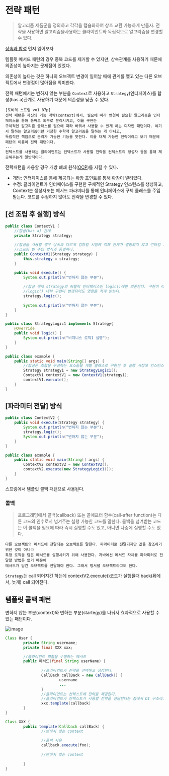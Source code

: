 # 전략 패턴

> 알고리즘 제품군을 정의하고 각각을 캡슐화하여 상호 교환 가능하게 만들자. 
전략을 사용하면 알고리즘을사용하는 클라이언트와 독립적으로 알고리즘을 변경할 수 있다.

[상속과 합성](https://github.com/legowww/object-study#chapter11-%ED%95%A9%EC%84%B1%EA%B3%BC-%EC%9C%A0%EC%97%B0%ED%95%9C-%EC%84%A4%EA%B3%84) 먼저 읽어보자

템플릿 메서드 패턴의 경우 중복 코드를 제거할 수 있지만, 상속관계를 사용하기 때문에 의존성이 높아지는 문제점이 있었다. 

의존성이 높다는 것은 하나의 오브젝트 변경이 일어날 때에 관계를 맺고 있는 다른 오브젝트에서 변경점이 많아짐을 의미한다.


전략 패턴에서는 변하지 않는 부분을 `Context`로 사용하고 `Strategy`(인터페이스)를 합성(has a)관계로 사용하기 때문에 의존성을 낮출 수 있다.

```
[토비의 스프링 vo1 87p]
전략 패턴은 자신의 기능 맥락(context)에서, 필요에 따라 변경이 필요한 알고리즘을 인터페이스를 통해 통째로 외부로 분리시키고, 이를 구현한
구체적인 알고리즘 클래스를 필요에 따라 바꿔서 사용할 수 있게 하는 디자인 패턴이다. 여기서 말하는 알고리즘이란 거창한 수학적 알고리즘을 말하는 게 아니고,
독립적인 책임으로 분리가 가능한 기능을 뜻한다. 이를 대체 가능한 전략이라고 보기 때문에 패턴의 이름이 전략 패턴이다.
...
컨텍스트를 사용하는 클라이언트는 컨텍스트가 사용할 전략을 컨텍스트의 생성자 등을 통해 제공해주는게 일반적이다.
```

전략패턴을 사용할 경우 개방 폐쇄 원칙([OCP](https://github.com/legowww/object-study#chapter9-%EC%9C%A0%EC%97%B0%ED%95%9C-%EC%84%A4%EA%B3%84))를 지킬 수 있다. 
- 개방: 인터페이스를 통해 제공되는 확장 포인트를 통해 확장이 열려있다.
- 수정: 클라이언트가 인터페이스를 구현한 구체적인 Strategy 인스턴스를 생성하고, Context는 생성자또는 메서드 파라미터를 통해 인터페이스에 구체 클래스를 주입받는다. 
        코드를 수정하지 않아도 전략을 변경할 수 있다. 

## [선 조립 후 실행] 방식
```java
public class ContextV1 {
    //합성(has a) 관계
    private Strategy strategy; 
    
    //합성을 사용할 경우 상속과 다르게 컴파일 시점에 객체 관계가 결정되지 않고 런타임 시점에 생성자를 통해 주입받을 수 있다.
    //스프링 빈 주입 방식과 동일하다.
    public ContextV1(Strategy strategy) {
        this.strategy = strategy; 
    }

    public void execute() {
        System.out.println("변하지 않는 부분");
        
        //합성 객체 strategy의 퍼블릭 인터페이스인 logic()에만 의존한다. 구현이 아닌 인터페이스에 의존하기 때문에 결합도가 낮다.
        //logic() 내부 구현이 변경되어도 영향을 적게 받는다.
        strategy.logic(); 
        
        System.out.println("변하지 않는 부분");
    }
}

public class StrategyLogic1 implements Strategy{
    @Override
    public void logic() {
        System.out.println("비지니스 로직1 실행");
    }
}

public class example {
    public static void main(String[] args) {
        //합성은 조합을 구성하는 요소들을 개별 클래스로 구현한 후 실행 시점에 인스턴스를 조립하는 방법을 사용하는 것이다.
        Strategy strategy1 = new StrategyLogic1();
        ContextV1 contextV1 = new ContextV1(strategy1);
        contextV1.execute();
    }
}
```
## [파라미터 전달] 방식 
```java
public class ContextV2 {
    public void execute(Strategy strategy) {
        System.out.println("변하지 않는 부분");
        strategy.logic(); 
        System.out.println("변하지 않는 부분");
    }
}

public class example {
    public static void main(String[] args) {
        ContextV2 contextV2 = new ContextV2();
        contextV2.execute(new StrategyLogic1());
    }
}
```
스프링에서 템플릿 콜백 패턴으로 사용된다.

### 콜백
> 프로그래밍에서 콜백(callback) 또는 콜애프터 함수(call-after function)는 다른 코드의 인수로서
넘겨주는 실행 가능한 코드를 말한다. 콜백을 넘겨받는 코드는 이 콜백을 필요에 따라 즉시 실행할 수도
있고, 아니면 나중에 실행할 수도 있다. 
```
다른 오브젝트의 메서드에 전달되는 오브젝트를 말한다. 파라미터로 전달되지만 값을 참조하기 위한 것이 아니라
특정 로직을 담은 메서드를 실행시키기 위해 사용한다. 자바에선 메서드 자체를 파라미터로 전달할 방법은 없기 때문에
메서드가 담긴 오브젝트를 전달해야 한다. 그래서 펑서녈 오브젝트라고도 한다.
```
`Strategy`는 call 되어지긴 하는데 contextV2.execute()코드가 실행될때 back(뒤에서, 늦게) call 되어진다.


## 템플릿 콜백 패턴

변하지 않는 부분(context)와 변하는 부분(startegy)를 나눠서 효과적으로 사용할 수 있는 패턴이다.


![image](https://user-images.githubusercontent.com/70372188/215705387-d6a30719-07f8-49f1-95af-e2e52a3ce19e.png)

```java
Class User {
        private String username;
        private final XXX xxx;

        //클라이언트 역할을 수행하는 메서드
        public 메서드(final String userName) {
                
                //클라이언트가 전략을 선택하고 생성한다.
                CallBack callBack = new CallBack() {
                        username
                        ...
                }
                //클라이언트는 컨텍스트에 전략을 제공한다.
                //클라이언트가 컨텍스트가 사용할 전략을 전달한다는 점에서 DI 구조라고 이해할 수 있다.
                xxx.template(callback)
        }
}
```

```java
Class XXX {
        public template(Callback callBack) {
                //변하지 않는 context
                
                //콜백 사용 
                callback.execute(foo);
                
                //변하지 않는 context
        
        }
}
```

